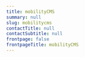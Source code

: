 ```yaml
---
title: mobilityCMS
summary: null
slug: mobilitycms
contactTitle: null
contactSubtitle: null
frontpage: false
frontpageTitle: mobilityCMS
---
```

